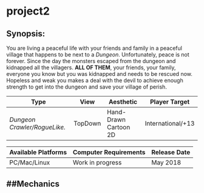 # project2

**Synopsis:**
--------
You are living a peaceful life with your friends and family in a peaceful village that happens to be next to a _Dungeon_.
Unfortunately, peace is not forever. Since the day the monsters escaped from the dungeon and kidnapped all the villagers. **ALL OF THEM**, your friends, your family, everyone you know but you was kidnapped and needs to be rescued now. Hopeless and weak you makes a deal with the devil to achieve enough strength to get into the dungeon and save your village of perish.

**Type**|**View**|**Aesthetic**|**Player Target**
---------|--------|-------------|------------------
_Dungeon Crawler/RogueLike._|TopDown|Hand-Drawn Cartoon 2D|International/+13

**Available Platforms**     |      **Computer Requirements**     |    **Release Date**
--------------------------- | ---------------------------------- | -------------------
PC/Mac/Linux| Work in progress|May 2018
     
##Mechanics
-------

